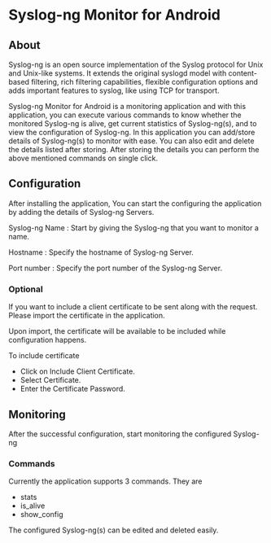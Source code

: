 # Syslog-ng Monitor for Android

## About ##

Syslog-ng is an open source implementation of the Syslog protocol for Unix and Unix-like systems. It extends the original syslogd model with content-based filtering, rich filtering capabilities, flexible configuration options and adds important features to syslog, like using TCP for transport.

Syslog-ng Monitor for Android is a monitoring application and with this application, you can execute various commands to know whether the monitored Syslog-ng is alive, get current statistics of Syslog-ng(s), and to view the configuration of Syslog-ng. In this application you can add/store details of Syslog-ng(s) to monitor with ease. You can also edit and delete the details listed after storing. After storing the details you can perform the above mentioned commands on single click.

## Configuration ##

After installing the application, You can start the configuring the application by adding the details of Syslog-ng Servers.

Syslog-ng Name : Start by giving the Syslog-ng that you want to monitor a name.

Hostname : Specify the hostname of Syslog-ng Server.

Port number : Specify the port number of the Syslog-ng Server.

### Optional ###

If you want to include a client certificate to be sent along with the request.
Please import the certificate in the application.

Upon import, the certificate will be available to be included while configuration happens.

To include certificate 

* Click on Include Client Certificate.
* Select Certificate.
* Enter the Certificate Password.

## Monitoring ##

After the successful configuration, start monitoring the configured Syslog-ng

### Commands ###

Currently the application supports 3 commands. They are

* stats
* is_alive
* show_config

The configured Syslog-ng(s) can be edited and deleted easily.